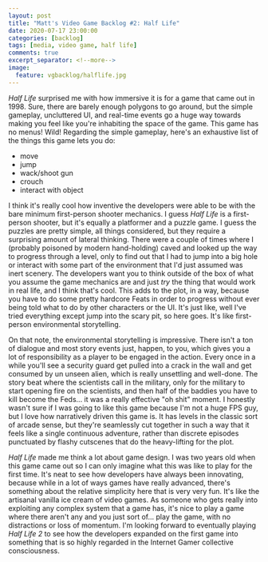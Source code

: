 ```yaml
---
layout: post
title: "Matt's Video Game Backlog #2: Half Life"
date: 2020-07-17 23:00:00
categories: [backlog]
tags: [media, video game, half life]
comments: true
excerpt_separator: <!--more-->
image:
  feature: vgbacklog/halflife.jpg
---
```


_Half Life_ surprised me with how immersive it is for a game that came out in 1998. Sure, there are barely enough polygons to go around, but the simple gameplay, uncluttered UI, and real-time events go a huge way towards making you feel like you're inhabiting the space of the game. This game has no menus! Wild! Regarding the simple gameplay, here's an exhaustive list of the things this game lets you do:

- move
- jump
- wack/shoot gun
- crouch
- interact with object

I think it's really cool how inventive the developers were able to be with the bare minimum first-person shooter mechanics. I guess _Half Life_ is a first-person shooter, but it's equally a platformer and a puzzle game. I guess the puzzles are pretty simple, all things considered, but they require a surprising amount of lateral thinking. There were a couple of times where I (probably poisoned by modern hand-holding) caved and looked up the way to progress through a level, only to find out that I had to jump into a big hole or interact with some part of the environment that I'd just assumed was inert scenery. The developers want you to think outside of the box of what you assume the game mechanics are and just _try_ the thing that would work in real life, and I think that's cool. This adds to the plot, in a way, because you have to do some pretty hardcore Feats in order to progress without ever being told what to do by other characters or the UI. It's just like, well I've tried everything except jump into the scary pit, so here goes. It's like first-person environmental storytelling.

On that note, the environmental storytelling is impressive. There isn't a ton of dialogue and most story events just, happen, to you, which gives you a lot of responsibility as a player to be engaged in the action. Every once in a while you'll see a security guard get pulled into a crack in the wall and get consumed by un unseen alien, which is really unsettling and well-done. The story beat where the scientists call in the military, only for the military to start opening fire on the scientists, and then half of the baddies you have to kill become the Feds... it was a really effective "oh shit" moment. I honestly wasn't sure if I was going to like this game because I'm not a huge FPS guy, but I love how narratively driven this game is. It has levels in the classic sort of arcade sense, but they're seamlessly cut together in such a way that it feels like a single continuous adventure, rather than discrete episodes punctuated by flashy cutscenes that do the heavy-lifting for the plot.

_Half Life_ made me think a lot about game design. I was two years old when this game came out so I can only imagine what this was like to play for the first time. It's neat to see how developers have always been innovating, because while in a lot of ways games have really advanced, there's something about the relative simplicity here that is very very fun. It's like the artisanal vanilla ice cream of video games. As someone who gets really into exploiting any complex system that a game has, it's nice to play a game where there aren't any and you just sort of... play the game, with no distractions or loss of momentum. I'm looking forward to eventually playing _Half Life 2_ to see how the developers expanded on the first game into something that is so highly regarded in the Internet Gamer collective consciousness.
